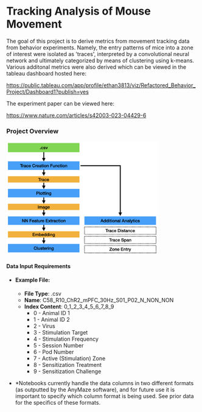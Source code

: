 # Tracking Analysis of Mouse Movement 
The goal of this project is to derive metrics from movement tracking data from behavior experiments. Namely, the entry patterns of mice into a zone of interest were isolated as 'traces', interpreted by a convolutional neural network and ultimately categorized by means of clustering using k-means. Various additonal metrics were also derived which can be viewed in the tableau dashboard hosted here:

https://public.tableau.com/app/profile/ethan3813/viz/Refactored_Behavior_Project/Dashboard1?publish=yes

The experiment paper can be viewed here:

https://www.nature.com/articles/s42003-023-04429-6
### Project Overview

<img src="./images/Project_Overview.png" width="400" />

#### Data Input Requirements
- #### Example File:
	- **File Type**: .csv
	- **Name**: C58_R10_ChR2_mPFC_30Hz_S01_P02_N_NON_NON
	- **Index Content**: 0_1_2_3_4_5_6_7_8_9
		- 0 - Animal ID 1
		- 1 - Animal ID 2
		- 2 - Virus
		- 3 - Stimulation Target
		- 4 - Stimulation Frequency
		- 5 - Session Number
		- 6 - Pod Number
		- 7 - Active (Stimulation) Zone
		- 8 - Sensitization Treatment
		- 9 - Sensitization Challenge
* *Notebooks currently handle the data columns in two different formats (as outputted by the AnyMaze software), and for future use it is important to specify which column format is being used. See prior data for the specifics of these formats.